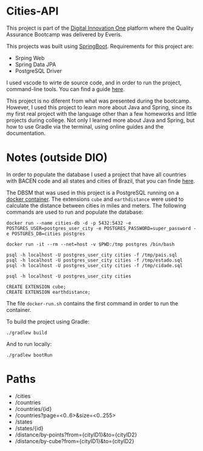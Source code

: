 # Cities-API

This project is part of the [Digital Innovation One](https://web.digitalinnovation.one) platform where the Quality Assurance Bootcamp was delivered by Everis.

This projects was built using [SpringBoot](https://start.spring.io).
Requirements for this project are: 
* Srping Web
* Spring Data JPA
* PostgreSQL Driver


I used vscode to wirte de source code, and in order to run the project, command-line tools. You can find a guide [here](https://spring.io/guides/gs/gradle).


This project is no diferent from what was presented during the bootcamp. However, I used this project to learn more about Java and Spring, since its my first real project with the language other than a few homeworks and little projects during college. Not only I learned more about Java and Spring, but how to use Gradle via the terminal, using online guides and the documentation.


# Notes (outside DIO)
In order to populate the database I used a project that have all countries with BACEN code and all states and cities of Brazil, that you can finde [here](https://github.com/chinnonsantos/sql-paises-estados-cidades).

The DBSM that was used in this project is a PostgreSQL running on a [docker container](https://hub.docker.com/_/postgres). The extensions ```cube``` and ```earthdistance``` were used to calculate the distance between cities in miles and meters. The following commands are used to run and populate the database:

```shell
docker run --name cities-db -d -p 5432:5432 -e POSTGRES_USER=postgres_user_city -e POSTGRES_PASSWORD=super_password -e POSTGRES_DB=cities postgres

docker run -it --rm --net=host -v $PWD:/tmp postgres /bin/bash

psql -h localhost -U postgres_user_city cities -f /tmp/pais.sql
psql -h localhost -U postgres_user_city cities -f /tmp/estado.sql
psql -h localhost -U postgres_user_city cities -f /tmp/cidade.sql

psql -h localhost -U postgres_user_city cities

CREATE EXTENSION cube; 
CREATE EXTENSION earthdistance;
```
The file ```docker-run.sh``` contains the first command in order to run the container.

To build the project using Gradle:
```shell
./gradlew build
```

And to run locally:
```shell
./gradlew bootRun
```

# Paths
* /cities
* /countries
* /countries/{id}
* /countries?page=<0..6>&size=<0..255>
* /states
* /states/{id}
* /distance/by-points?from={cityID1}&to={cityID2}
* /distance/by-cube?from={cityID1}&to={cityID2}
